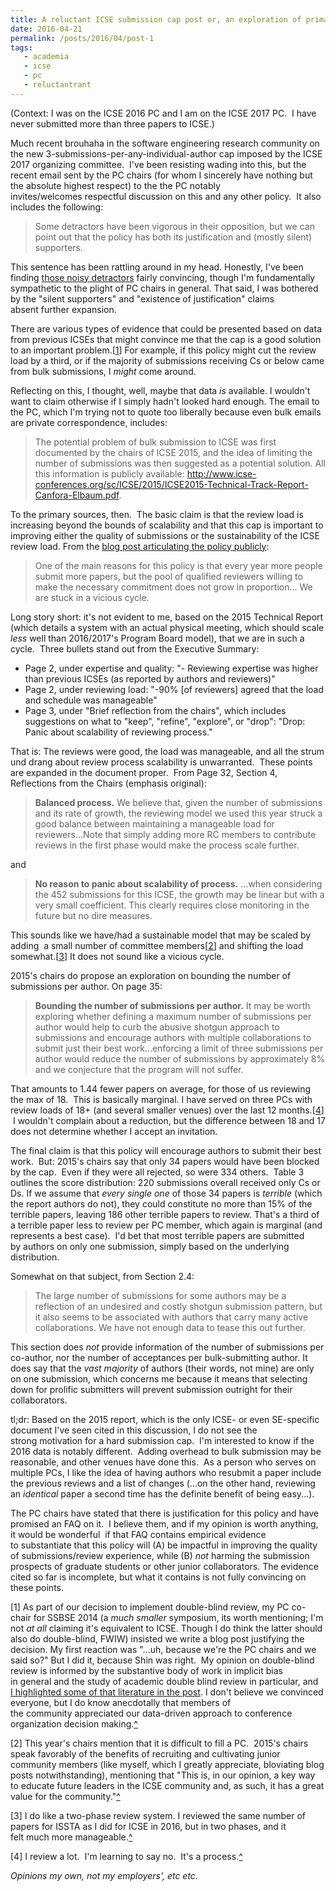 ```yaml
---
title: A reluctant ICSE submission cap post or, an exploration of primary sources
date: 2016-04-21
permalink: /posts/2016/04/post-1
tags: 
   - academia
   - icse
   - pc
   - reluctantrant
---
```


(Context: I was on the ICSE 2016 PC and I am on the ICSE 2017 PC.  I have never submitted more than three papers to ICSE.)

Much recent brouhaha in the software engineering research community on the new 3-submissions-per-any-individual-author cap imposed by the ICSE 2017 organizing committee.  I've been resisting wading into this, but the recent email sent by the PC chairs (for whom I sincerely have nothing but the absolute highest respect) to the the PC notably invites/welcomes respectful discussion on this and any other policy.  It also includes the following:
<blockquote>Some detractors have been vigorous in their opposition, but we can point out that the policy has both its justification and (mostly silent) supporters.</blockquote>
This sentence has been rattling around in my head. Honestly, I've been finding <a href="https://www.cs.cmu.edu/~ckaestne/icse17/">those noisy detractors</a> fairly convincing, though I'm fundamentally sympathetic to the plight of PC chairs in general. That said, I was bothered by the "silent supporters" and "existence of justification" claims absent further expansion.

There are various types of evidence that could be presented based on data from previous ICSEs that might convince me that the cap is a good solution to an important problem.[<a href="#icse1">1</a><a name="backtoicse1"></a>] For example, if this policy might cut the review load by a third, or if the majority of submissions receiving Cs or below came from bulk submissions, I <em>might</em> come around.

Reflecting on this, I thought, well, maybe that data <em>is</em> available. I wouldn't want to claim otherwise if I simply hadn't looked hard enough. The email to the PC, which I'm trying not to quote too liberally because even bulk emails are private correspondence, includes:
<blockquote>The potential problem of bulk submission to ICSE was first documented by the chairs of ICSE 2015, and the idea of limiting the number of submissions was then suggested as a potential solution. All this information is publicly available:
<a href="http://www.icse-conferences.org/sc/ICSE/2015/ICSE2015-Technical-Track-Report-Canfora-Elbaum.pdf">http://www.icse-conferences.org/sc/ICSE/2015/ICSE2015-Technical-Track-Report-Canfora-Elbaum.pdf</a>.</blockquote>
To the primary sources, then.  The basic claim is that the review load is increasing beyond the bounds of scalability and that this cap is important to improving either the quality of submissions or the sustainability of the ICSE review load. From the <a href="http://www.cs.mcgill.ca/~martin/blog/2016-04-15.html">blog post articulating the policy publicly</a>:
<blockquote>One of the main reasons for this policy is that every year more people submit more papers, but the pool of qualified reviewers willing to make the necessary commitment does not grow in proportion... We are stuck in a vicious cycle.</blockquote>
Long story short: it's not evident to me, based on the 2015 Technical Report (which details a system with an actual physical meeting, which should scale <em>less </em>well than 2016/2017's Program Board model), that we are in such a cycle.  Three bullets stand out from the Executive Summary:
<ul>
	<li>Page 2, under expertise and quality: "- Reviewing expertise was higher than previous ICSEs (as reported by authors and reviewers)"</li>
	<li>Page 2, under reviewing load: "-90% [of reviewers] agreed that the load and schedule was manageable"</li>
	<li>Page 3, under "Brief reflection from the chairs", which includes suggestions on what to "keep", "refine", "explore", or "drop": "Drop: Panic about scalability of reviewing process."</li>
</ul>
That is: The reviews were good, the load was manageable, and all the strum und drang about review process scalability is unwarranted.  These points are expanded in the document proper.  From Page 32, Section 4, Reflections from the Chairs (emphasis original):
<blockquote><strong>Balanced process.</strong> We believe that, given the number of submissions and its rate of growth, the reviewing model we used this year struck a good balance between maintaining a manageable load for reviewers...Note that simply adding more RC members to contribute reviews in the first phase would make the process scale further.</blockquote>
and
<blockquote><strong>No reason to panic about scalability of process.</strong> ...when considering the 452 submissions for this ICSE, the growth may be linear but with a very small coefficient. This clearly requires close monitoring in the future but no dire measures.</blockquote>
This sounds like we have/had a sustainable model that may be scaled by adding  a small number of committee members[<a href="#icse2">2</a><a name="backtoicse2"></a>] and shifting the load somewhat.[<a href="#icse3">3</a><a name="backtoicse3"></a>] It does not sound like a vicious cycle.

2015's chairs do propose an exploration on bounding the number of submissions per author. On page 35:
<blockquote><strong>Bounding the number of submissions per author.</strong> It may be worth exploring whether defining a maximum number of submissions per author would help to curb the abusive shotgun approach to submissions and encourage authors with multiple collaborations to submit just their best work...enforcing a limit of three submissions per author would reduce the number of submissions by approximately 8% and we conjecture that the program will not suffer.</blockquote>
That amounts to 1.44 fewer papers on average, for those of us reviewing the max of 18.  This is basically marginal. I have served on three PCs with review loads of 18+ (and several smaller venues) over the last 12 months.[<a href="#icse4">4</a><a name="backtoicse4"></a>]  I wouldn't complain about a reduction, but the difference between 18 and 17 does not determine whether I accept an invitation.

The final claim is that this policy will encourage authors to submit their best work.  But: 2015's chairs say that only 34 papers would have been blocked by the cap.  Even if they were all rejected, so were 334 others.  Table 3 outlines the score distribution: 220 submissions overall received only Cs or Ds. If we assume that <em>every single one </em>of those 34 papers is <em>terrible </em>(which the report authors do not), they could constitute no more than 15% of the terrible papers, leaving 186 other terrible papers to review. That's a third of a terrible paper less to review per PC member, which again is marginal (and represents a best case).  I'd bet that most terrible papers are submitted by authors on only one submission, simply based on the underlying distribution.

Somewhat on that subject, from Section 2.4:
<blockquote>The large number of submissions for some authors may be a reflection of an undesired and costly shotgun submission pattern, but it also seems to be associated with authors that carry many active collaborations. We have not enough data to tease this out further.</blockquote>
This section does <em>not</em> provide information of the number of submissions per co-author, nor the number of acceptances per bulk-submitting author. It does say that the <em>vast majority</em> of authors (their words, not mine) are only on one submission, which concerns me because it means that selecting down for prolific submitters will prevent submission outright for their collaborators.

tl;dr: Based on the 2015 report, which is the only ICSE- or even SE-specific document I've seen cited in this discussion, I do not see the strong motivation for a hard submission cap.  I'm interested to know if the 2016 data is notably different.  Adding overhead to bulk submission may be reasonable, and other venues have done this.  As a person who serves on multiple PCs, I<em> </em>like the idea of having authors who resubmit a paper include the previous reviews and a list of changes (...on the other hand, reviewing an <em>identical </em>paper a second time has the definite benefit of being easy...).

The PC chairs have stated that there is justification for this policy and have promised an FAQ on it.  I believe them, and if my opinion is worth anything, it would be wonderful  if that FAQ contains empirical evidence to substantiate that this policy will (A) be impactful in improving the quality of submissions/review experience, while (B) <em>not </em>harming the submission prospects of graduate students or other junior collaborators. The evidence cited so far is incomplete, but what it contains is not fully convincing on these points.

[<a name="icse1"></a>1] As part of our decision to implement double-blind review, my PC co-chair for SSBSE 2014 (a <em>much</em> <em>smaller</em> symposium, its worth mentioning; I'm not <em>at all</em> claiming it's equivalent to ICSE. Though I do think the latter should also do double-blind, FWIW) insisted we write a blog post justifying the decision. My first reaction was "...uh, because we're the PC chairs and we said so?" But I did it, because Shin was right.  My opinion on double-blind review is informed by the substantive body of work in implicit bias in general and the study of academic double blind review in particular, and <a href="http://clairelegoues.com/double-blind-review-at-ssbse/">I highlighted some of that literature in the post</a>. I don't believe we convinced everyone, but I do know anecdotally that members of the community appreciated our data-driven approach to conference organization decision making.<a href="#backtoicse1">^</a>

[<a name="icse2"></a>2] This year's chairs mention that it is difficult to fill a PC.  2015's chairs speak favorably of the benefits of recruiting and cultivating junior community members (like myself, which I greatly appreciate, bloviating blog posts notwithstanding), mentioning that "This is, in our opinion, a key way to educate future leaders in the ICSE community and, as such, it has a great value for the community."<a href="#backtoicse2">^</a>

[<a name="icse3"></a>3] I do like a two-phase review system. I reviewed the same number of papers for ISSTA as I did for ICSE in 2016, but in two phases, and it felt much more manageable.<a href="#backtoicse3">^</a>

[<a name="icse4"></a>4] I review a lot.  I'm learning to say no.  It's a process.<a href="#backtoicse4">^</a>

<em>Opinions my own, not my employers', etc etc.</em>